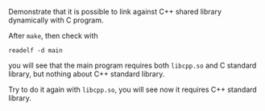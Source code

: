 Demonstrate that it is possible to link against C++ shared library dynamically with C program.

After `make`, then check with

```
readelf -d main
```

you will see that the main program requires both `libcpp.so` and C standard library, but nothing about C++ standard library.

Try to do it again with `libcpp.so`, you will see now it requires C++ standard library.
